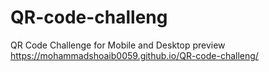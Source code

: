 # QR-code-challeng
QR Code Challenge for Mobile and Desktop preview
 https://mohammadshoaib0059.github.io/QR-code-challeng/
